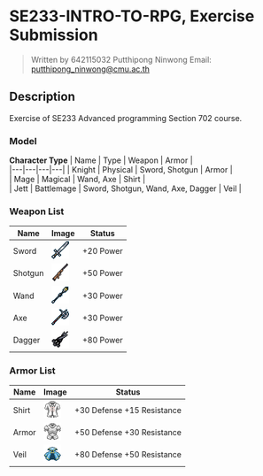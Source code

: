 # SE233-INTRO-TO-RPG, Exercise Submission
> Written by 642115032 Putthipong Ninwong
> Email: putthipong_ninwong@cmu.ac.th

## Description
Exercise of SE233 Advanced programming Section 702 course.  

### Model
**Character Type**
| Name | Type  |  Weapon | Armor  |  
|---|---|---|---|
| Knight | Physical | Sword, Shotgun | Armor |   
| Mage | Magical | Wand, Axe | Shirt |   
| Jett | Battlemage | Sword, Shotgun, Wand, Axe, Dagger | Veil |   

### Weapon List  
| Name | Image | Status | 
|---|---|---|
| Sword | ![sword img](./src/main/resources/se233/chapter1/assets/sword.png) | +20 Power |
| Shotgun | ![shotgun img](./src/main/resources/se233/chapter1/assets/shotgun.png) | +50 Power|
| Wand | ![wand img](./src/main/resources/se233/chapter1/assets/wand.png) | +30 Power|
| Axe | ![sceptre img](./src/main/resources/se233/chapter1/assets/axe.png) | +30 Power|
| Dagger | ![cutting_board img](./src/main/resources/se233/chapter1/assets/dagger.png) | +80 Power|  

### Armor List  
| Name | Image | Status | 
|---|---|---|
| Shirt | ![Shirt img](./src/main/resources/se233/chapter1/assets/shirt.png) | +30 Defense +15 Resistance |
| Armor | ![Armor img](./src/main/resources/se233/chapter1/assets/armor.png) | +50 Defense +30 Resistance |
| Veil | ![Apron img](./src/main/resources/se233/chapter1/assets/veil.png) | +80 Defense +50 Resistance |  
